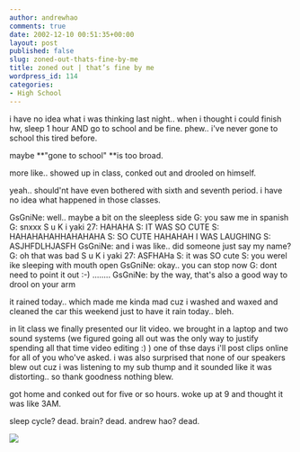 ```yaml
---
author: andrewhao
comments: true
date: 2002-12-10 00:51:35+00:00
layout: post
published: false
slug: zoned-out-thats-fine-by-me
title: zoned out | that’s fine by me
wordpress_id: 114
categories:
- High School
---
```


i have no idea what i was thinking last night.. when i thought i could finish hw, sleep 1 hour AND go to school and be fine. phew.. i've never gone to school this tired before.

maybe **"gone to school" **is too broad.

more like.. showed up in class, conked out and drooled on himself.

yeah.. should'nt have even bothered with sixth and seventh period. i have no idea what happened in those classes.

GsGniNe: well.. maybe a bit on the sleepless side
G: you saw me in spanish
G: snxxx
S u K i yaki 27: HAHAHA
S: IT WAS SO CUTE
S: HAHAHAHAHHAHAHAHA
S: SO CUTE HAHAHAH I WAS LAUGHING
S: ASJHFDLHJASFH
GsGniNe: and i was like.. did someone just say my name?
G: oh that was bad
S u K i yaki 27: ASFHAHa
S: it was SO cute
S: you werel ike sleeping with mouth open
GsGniNe: okay.. you can stop now
G: dont need to point it out :-)
........
GsGniNe: by the way, that's also a good way to drool on your arm

it rained today.. which made me kinda mad cuz i washed and waxed and cleaned the car this weekend just to have it rain today.. bleh.

in lit class we finally presented our lit video. we brought in a laptop and two sound systems (we figured going all out was the only way to justify spending all that time video editing  :) ) one of thse days i'll post clips online for all of you who've asked. i was also surprised that none of our speakers blew out cuz i was listening to my sub thump and it sounded like it was distorting.. so thank goodness nothing blew.

got home and conked out for five or so hours. woke up at 9 and thought it was like 3AM.

sleep cycle? dead. brain? dead. andrew hao? dead.

![](http://images.ucomics.com/comics/ba/2002/ba021210.gif)
